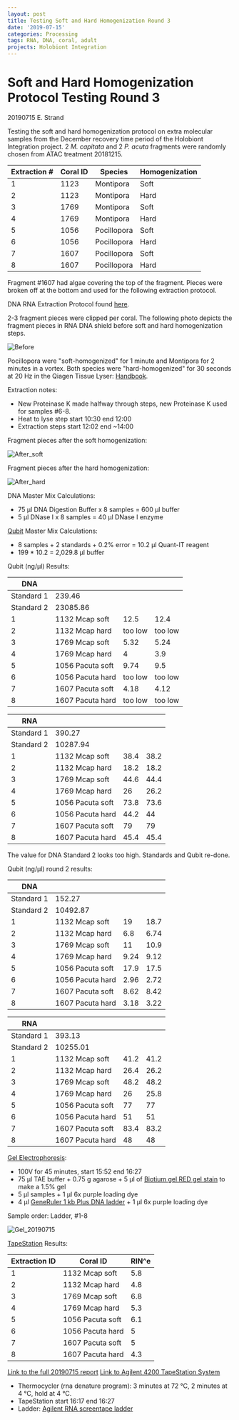 ```yaml
---
layout: post
title: Testing Soft and Hard Homogenization Round 3
date: '2019-07-15'
categories: Processing
tags: RNA, DNA, coral, adult
projects: Holobiont Integration
---
```


# Soft and Hard Homogenization Protocol Testing Round 3

20190715 E. Strand

Testing the soft and hard homogenization protocol on extra molecular samples from the December recovery time period of the Holobiont Integration project. 2 *M. capitata* and 2 *P. acuta* fragments were randomly chosen from ATAC treatment 20181215.

| Extraction # | Coral ID | Species     | Homogenization |
|--------------|----------|-------------|----------------|
| 1            | 1123     | Montipora   | Soft           |
| 2            | 1123     | Montipora   | Hard           |
| 3            | 1769     | Montipora   | Soft           |
| 4            | 1769     | Montipora   | Hard           |
| 5            | 1056     | Pocillopora | Soft           |
| 6            | 1056     | Pocillopora | Hard           |
| 7            | 1607     | Pocillopora | Soft           |
| 8            | 1607     | Pocillopora | Hard           |

Fragment #1607 had algae covering the top of the fragment. Pieces were broken off at the bottom and used for the following extraction protocol.

DNA RNA Extraction Protocol found [here](https://github.com/emmastrand/EmmaStrand_Notebook/blob/master/_posts/2019-05-31-Zymo-Duet-RNA-DNA-Extraction-Protocol.md).

2-3 fragment pieces were clipped per coral. The following photo depicts the fragment pieces in RNA DNA shield before soft and hard homogenization steps.

![Before](https://github.com/emmastrand/EmmaStrand_Notebook/blob/master/images/20190715_before3.JPG?raw=true)

Pocillopora were "soft-homogenized" for 1 minute and Montipora for 2 minutes in a vortex. Both species were "hard-homogenized" for 30 seconds at 20 Hz in the Qiagen Tissue Lyser: [Handbook](https://www.qiagen.com/us/resources/resourcedetail?id=65e7826c-4d50-4faf-8154-2fbc782c41a6&lang=en).

Extraction notes:  
- New Proteinase K made halfway through steps, new Proteinase K used for samples #6-8.  
- Heat to lyse step start 10:30 end 12:00  
- Extraction steps start 12:02 end ~14:00  

Fragment pieces after the soft homogenization:  

![After_soft](https://github.com/emmastrand/EmmaStrand_Notebook/blob/master/images/20190715_soft.JPG?raw=true)  

Fragment pieces after the hard homogenization:  

![After_hard](https://github.com/emmastrand/EmmaStrand_Notebook/blob/master/images/20190715_hard.JPG?raw=true)

DNA Master Mix Calculations:  
- 75 μl DNA Digestion Buffer x 8 samples = 600 μl buffer  
- 5 μl DNase I x 8 samples = 40 μl DNase I enzyme  

[Qubit](https://github.com/emmastrand/EmmaStrand_Notebook/blob/master/_posts/2019-05-31-Qubit-Protocol.md) Master Mix Calculations:  
- 8 samples + 2 standards + 0.2% error = 10.2 μl Quant-IT reagent  
- 199 * 10.2 = 2,029.8 μl buffer

Qubit (ng/μl) Results:

| DNA        |                  |         |         |
|------------|------------------|---------|---------|
| Standard 1 | 239.46           |         |         |
| Standard 2 | 23085.86         |         |         |
| 1          | 1132 Mcap soft   | 12.5    | 12.4    |
| 2          | 1132 Mcap hard   | too low | too low |
| 3          | 1769 Mcap soft   | 5.32    | 5.24    |
| 4          | 1769 Mcap hard   | 4       | 3.9     |
| 5          | 1056 Pacuta soft | 9.74    | 9.5     |
| 6          | 1056 Pacuta hard | too low | too low |
| 7          | 1607 Pacuta soft | 4.18    | 4.12    |
| 8          | 1607 Pacuta hard | too low | too low |

| RNA        |                  |      |      |
|------------|------------------|------|------|
| Standard 1 | 390.27           |      |      |
| Standard 2 | 10287.94         |      |      |
| 1          | 1132 Mcap soft   | 38.4 | 38.2 |
| 2          | 1132 Mcap hard   | 18.2 | 18.2 |
| 3          | 1769 Mcap soft   | 44.6 | 44.4 |
| 4          | 1769 Mcap hard   | 26   | 26.2 |
| 5          | 1056 Pacuta soft | 73.8 | 73.6 |
| 6          | 1056 Pacuta hard | 44.2 | 44   |
| 7          | 1607 Pacuta soft | 79   | 79   |
| 8          | 1607 Pacuta hard | 45.4 | 45.4 |

The value for DNA Standard 2 looks too high. Standards and Qubit re-done.  

Qubit (ng/μl) round 2 results:

| DNA        |                  |      |      |
|------------|------------------|------|------|
| Standard 1 | 152.27           |      |      |
| Standard 2 | 10492.87         |      |      |
| 1          | 1132 Mcap soft   | 19   | 18.7 |
| 2          | 1132 Mcap hard   | 6.8  | 6.74 |
| 3          | 1769 Mcap soft   | 11   | 10.9 |
| 4          | 1769 Mcap hard   | 9.24 | 9.12 |
| 5          | 1056 Pacuta soft | 17.9 | 17.5 |
| 6          | 1056 Pacuta hard | 2.96 | 2.72 |
| 7          | 1607 Pacuta soft | 8.62 | 8.42 |
| 8          | 1607 Pacuta hard | 3.18 | 3.22 |

| RNA        |                  |      |      |
|------------|------------------|------|------|
| Standard 1 | 393.13           |      |      |
| Standard 2 | 10255.01         |      |      |
| 1          | 1132 Mcap soft   | 41.2 | 41.2 |
| 2          | 1132 Mcap hard   | 26.4 | 26.2 |
| 3          | 1769 Mcap soft   | 48.2 | 48.2 |
| 4          | 1769 Mcap hard   | 26   | 25.8 |
| 5          | 1056 Pacuta soft | 77   | 77   |
| 6          | 1056 Pacuta hard | 51   | 51   |
| 7          | 1607 Pacuta soft | 83.4 | 83.2 |
| 8          | 1607 Pacuta hard | 48   | 48   |

[Gel Electrophoresis](https://meschedl.github.io/MESPutnam_Open_Lab_Notebook/Gel-Protocol/):  
- 100V for 45 minutes, start 15:52 end 16:27  
- 75 μl TAE buffer + 0.75 g agarose + 5 μl of [Biotium gel RED gel stain](https://biotium.com/technology/nucleic-acid-gel-stains/gelred-gelgreen-dna-gel-stains/?keyword=dna%20gel%20electrophoresis&creative=262626170330&gclid=EAIaIQobChMIsIKv5va34wIVzICfCh1BowDnEAAYASAAEgKjK_D_BwE) to make a 1.5% gel  
- 5 μl samples + 1 μl 6x purple loading dye  
- 4 μl [GeneRuler 1 kb Plus DNA ladder](https://github.com/emmastrand/EmmaStrand_Notebook/blob/master/images/GeneRuler_1kb_Plus_DNALadder_250ug_UG.bmp-650.jpg?raw=true) + 1 μl 6x purple loading dye

Sample order: Ladder, #1-8

![Gel_20190715](https://github.com/emmastrand/EmmaStrand_Notebook/blob/master/images/20190715.jpg?raw=true)

[TapeStation](https://github.com/emmastrand/EmmaStrand_Notebook/blob/master/_posts/2019-05-31-TapeStation-Protocol.md) Results:  

| Extraction ID | Coral ID         | RIN^e |
|---------------|------------------|-------|
| 1             | 1132 Mcap soft   | 5.8   |
| 2             | 1132 Mcap hard   | 4.8   |
| 3             | 1769 Mcap soft   | 6.8   |
| 4             | 1769 Mcap hard   | 5.3   |
| 5             | 1056 Pacuta soft | 6.1   |
| 6             | 1056 Pacuta hard | 5     |
| 7             | 1607 Pacuta soft | 5     |
| 8             | 1607 Pacuta hard | 4.3   |

[Link to the full 20190715 report](https://github.com/emmastrand/EmmaStrand_Notebook/blob/master/TapeStation/2019-07-15%20-%2016.17.52.pdf)
[Link to Agilent 4200 TapeStation System](https://www.agilent.com/cs/library/technicaloverviews/public/5991-6616EN.pdf)

- Thermocycler (rna denature program): 3 minutes at 72 &deg;C, 2 minutes at 4 &deg;C, hold at 4 &deg;C.  
- TapeStation start 16:17 end 16:27  
- Ladder: [Agilent RNA screentape ladder](https://www.agilent.com/en/product/automated-electrophoresis/tapestation-systems/tapestation-rna-screentape-reagents/rna-screentape-analysis-228268)
